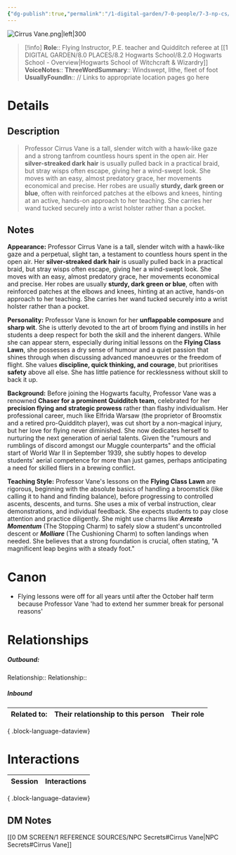 ```yaml
---
{"dg-publish":true,"permalink":"/1-digital-garden/7-0-people/7-3-np-cs/cirrus-vane/","tags":["#person","hogwarts","hogwarts-faculty","professor"]}
---
```


![Cirrus Vane.png|left|300](/img/user/1%20DIGITAL%20GARDEN/7.0%20PEOPLE/7.3%20NPCs/Headshots/Cirrus%20Vane.png)
>[!info] 
>**Role**:: Flying Instructor, P.E. teacher and Quidditch referee at [[1 DIGITAL GARDEN/8.0 PLACES/8.2 Hogwarts School/8.2.0 Hogwarts School - Overview\|Hogwarts School of Witchcraft & Wizardry]]
>**VoiceNotes**::
>**ThreeWordSummary**:: Windswept, lithe, fleet of foot
>**UsuallyFoundIn**:: // Links to appropriate location pages go here

# Details

## Description
>Professor Cirrus Vane is a tall, slender witch with a hawk-like gaze and a strong tanfrom countless hours spent in the open air. Her **silver-streaked dark hair** is usually pulled back in a practical braid, but stray wisps often escape, giving her a wind-swept look. She moves with an easy, almost predatory grace, her movements economical and precise. Her robes are usually **sturdy, dark green or blue**, often with reinforced patches at the elbows and knees, hinting at an active, hands-on approach to her teaching. She carries her wand tucked securely into a wrist holster rather than a pocket.

## Notes

**Appearance:** Professor Cirrus Vane is a tall, slender witch with a hawk-like gaze and a perpetual, slight tan, a testament to countless hours spent in the open air. Her **silver-streaked dark hair** is usually pulled back in a practical braid, but stray wisps often escape, giving her a wind-swept look. She moves with an easy, almost predatory grace, her movements economical and precise. Her robes are usually **sturdy, dark green or blue**, often with reinforced patches at the elbows and knees, hinting at an active, hands-on approach to her teaching. She carries her wand tucked securely into a wrist holster rather than a pocket.

**Personality:** Professor Vane is known for her **unflappable composure** and **sharp wit**. She is utterly devoted to the art of broom flying and instills in her students a deep respect for both the skill and the inherent dangers. While she can appear stern, especially during initial lessons on the **Flying Class Lawn**, she possesses a dry sense of humour and a quiet passion that shines through when discussing advanced manoeuvres or the freedom of flight. She values **discipline, quick thinking, and courage**, but prioritises **safety** above all else. She has little patience for recklessness without skill to back it up.

**Background:** Before joining the Hogwarts faculty, Professor Vane was a renowned **Chaser for a prominent Quidditch team**, celebrated for her **precision flying and strategic prowess** rather than flashy individualism. Her professional career, much like Elfrida Warsaw (the proprietor of Broomstix and a retired pro-Quidditch player), was cut short by a non-magical injury, but her love for flying never diminished. She now dedicates herself to nurturing the next generation of aerial talents. Given the "rumours and rumblings of discord amongst our Muggle counterparts" and the official start of World War II in September 1939, she subtly hopes to develop students' aerial competence for more than just games, perhaps anticipating a need for skilled fliers in a brewing conflict.

**Teaching Style:** Professor Vane's lessons on the **Flying Class Lawn** are rigorous, beginning with the absolute basics of handling a broomstick (like calling it to hand and finding balance), before progressing to controlled ascents, descents, and turns. She uses a mix of verbal instruction, clear demonstrations, and individual feedback. She expects students to pay close attention and practice diligently. She might use charms like **_Arresto Momentum_** (The Stopping Charm) to safely slow a student's uncontrolled descent or **_Molliare_** (The Cushioning Charm) to soften landings when needed. She believes that a strong foundation is crucial, often stating, "A magnificent leap begins with a steady foot."

# Canon
- Flying lessons were off for all years until after the October half term because Professor Vane 'had to extend her summer break for personal reasons'

# Relationships
##### Outbound:
Relationship::
Relationship::

##### Inbound
| Related to: | Their relationship to this person | Their role |
| ----------- | --------------------------------- | ---------- |

{ .block-language-dataview}

# Interactions

| Session | Interactions |
| ------- | ------------ |

{ .block-language-dataview}


## DM Notes

[[0 DM SCREEN/1 REFERENCE SOURCES/NPC Secrets#Cirrus Vane\|NPC Secrets#Cirrus Vane]]
